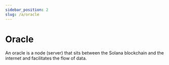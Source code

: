 ```yaml
---
sidebar_position: 2
slug: /a/oracle
---
```


# Oracle

An oracle is a node (server) that sits between the Solana blockchain and the internet and facilitates the flow of data.
